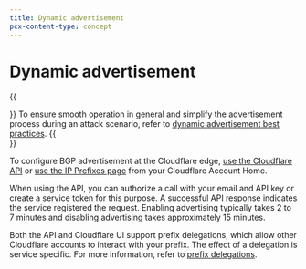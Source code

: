 ```yaml
---
title: Dynamic advertisement
pcx-content-type: concept
---
```


# Dynamic advertisement

{{<Aside>}}
To ensure smooth operation in general and simplify the advertisement process during an attack scenario, refer to [dynamic advertisement best practices](/byoip/best-practices/dynamic-advertisement/).
{{</Aside>}}

To configure BGP advertisement at the Cloudflare edge, [use the Cloudflare API](/byoip/how-to/configure-dynamic-advertisement/#configure-dynamic-advertisement-via-the-api) or [use the IP Prefixes page](/byoip/how-to/configure-dynamic-advertisement/#configure-dynamic-advertisement-via-the-dashboard) from your Cloudflare Account Home.

When using the API, you can authorize a call with your email and API key or create a service token for this purpose. A successful API response indicates the service registered the request. Enabling advertising typically takes 2 to 7 minutes and disabling advertising takes approximately 15 minutes.

Both the API and Cloudflare UI support prefix delegations, which allow other Cloudflare accounts to interact with your prefix. The effect of a delegation is service specific. For more information, refer to [prefix delegations](/byoip/about/prefix-delegations/).
